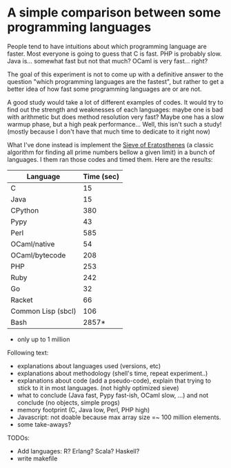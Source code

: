 A simple comparison between some programming languages
===

People tend to have intuitions about which programming language are
faster. Most everyone is going to guess that C is fast. PHP is
probably slow. Java is... somewhat fast but not that much? OCaml is
very fast... right?

The goal of this experiment is not to come up with a definitive answer
to the question "which programming languages are the fastest", but
rather to get a better idea of how fast some programming languages are
or are not.

A good study would take a lot of different examples of codes. It would
try to find out the strength and weaknesses of each languages: maybe
one is bad with arithmetic but does method resolution very fast? Maybe
one has a slow warmup phase, but a high peak performance... Well, this
isn't such a study! (mostly because I don't have that much time to
dedicate to it right now)

What I've done instead is implement the [Sieve of
Eratosthenes](https://en.wikipedia.org/wiki/Sieve_of_Eratosthenes) (a
classic algorithm for finding all prime numbers bellow a given limit)
in a bunch of languages. I them ran those codes and timed them. Here
are the results:

| **Language**       | **Time (sec)** |
| ------------------ | -------------- |
| C                  |  15            |
| Java               |  15            |
| CPython            |  380           |
| Pypy               |  43            |
| Perl               |  585           |
| OCaml/native       |  54            |
| OCaml/bytecode     |  208           |
| PHP                |  253           |
| Ruby               |  242           |
| Go                 |  32            |
| Racket             |  66            |
| Common Lisp (sbcl) |  106           |
| Bash               |  2857*         |

* only up to 1 million


Following text:

 - explanations about languages used (versions, etc)
 - explanations about methodology (shell's time, repeat experiment..)
 - explanations about code (add a pseudo-code), explain that trying to stick to it in most languages. (not highly optimized sieve)
 - what to conclude (Java fast, Pypy fast-ish, OCaml slow, ...) and not conclude (no objects, simple progs)
 - memory footprint (C, Java low, Perl, PHP high)
 - Javascript: not doable because max array size =~ 100 million elements.
 - some take-aways?

TODOs:

 - Add languages: R? Erlang? Scala? Haskell?
 - write makefile

